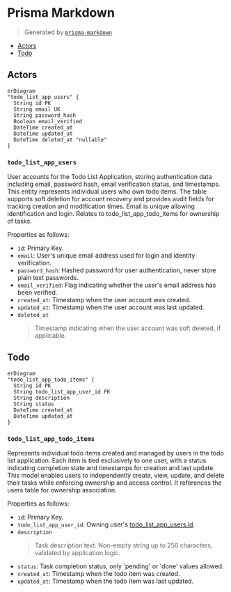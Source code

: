# Prisma Markdown

> Generated by [`prisma-markdown`](https://github.com/samchon/prisma-markdown)

- [Actors](#actors)
- [Todo](#todo)

## Actors

```mermaid
erDiagram
"todo_list_app_users" {
  String id PK
  String email UK
  String password_hash
  Boolean email_verified
  DateTime created_at
  DateTime updated_at
  DateTime deleted_at "nullable"
}
```

### `todo_list_app_users`

User accounts for the Todo List Application, storing authentication data
including email, password hash, email verification status, and
timestamps. This entity represents individual users who own todo items.
The table supports soft deletion for account recovery and provides audit
fields for tracking creation and modification times. Email is unique
allowing identification and login. Relates to todo_list_app_todo_items
for ownership of tasks.

Properties as follows:

- `id`: Primary Key.
- `email`: User's unique email address used for login and identity verification.
- `password_hash`: Hashed password for user authentication, never store plain text passwords.
- `email_verified`: Flag indicating whether the user's email address has been verified.
- `created_at`: Timestamp when the user account was created.
- `updated_at`: Timestamp when the user account was last updated.
- `deleted_at`
  > Timestamp indicating when the user account was soft deleted, if
  > applicable.

## Todo

```mermaid
erDiagram
"todo_list_app_todo_items" {
  String id PK
  String todo_list_app_user_id FK
  String description
  String status
  DateTime created_at
  DateTime updated_at
}
```

### `todo_list_app_todo_items`

Represents individual todo items created and managed by users in the todo
list application. Each item is tied exclusively to one user, with a
status indicating completion state and timestamps for creation and last
update. This model enables users to independently create, view, update,
and delete their tasks while enforcing ownership and access control. It
references the users table for ownership association.

Properties as follows:

- `id`: Primary Key.
- `todo_list_app_user_id`: Owning user's [todo_list_app_users.id](#todo_list_app_users).
- `description`
  > Task description text. Non-empty string up to 256 characters, validated
  > by application logic.
- `status`: Task completion status, only 'pending' or 'done' values allowed.
- `created_at`: Timestamp when the todo item was created.
- `updated_at`: Timestamp when the todo item was last updated.

